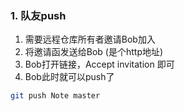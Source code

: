 ### 1. 队友push

1. 需要远程仓库所有者邀请Bob加入
2. 将邀请函发送给Bob  (是个http地址)
3. Bob打开链接，Accept invitation 即可
4. Bob此时就可以push了

```bash
git push Note master
```

